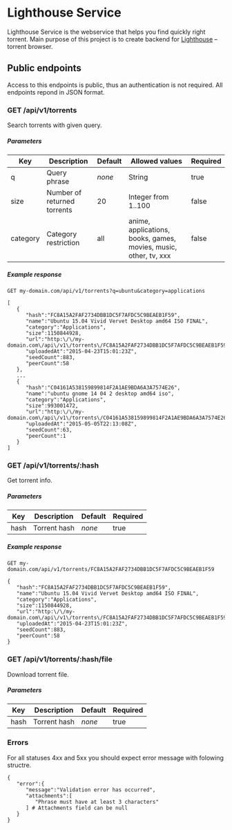 # Lighthouse Service

Lighthouse Service is the webservice that helps you find quickly right torrent. Main purpose of this project is to create backend for [Lighthouse](http://lighthouse.github.io) – torrent browser.

## Public endpoints

Access to this endpoints is public, thus an authentication is not required. All endpoints repond in JSON format. 

### GET /api/v1/torrents

Search torrents with given query.

##### Parameters

|Key      | Description                 | Default | Allowed values      | Required |
|---------|-----------------------------|---------|---------------------|----------|
|q        | Query phrase                | *none*  | String              | true     |
|size     | Number of returned torrents | 20      | Integer from 1..100 | false    |
|category | Category restriction        | all     | anime, applications, books, games, movies, music, other, tv, xxx | false |

##### Example response


```
GET my-domain.com/api/v1/torrents?q=ubuntu&category=applications

[  
   {  
      "hash":"FC8A15A2FAF2734DBB1DC5F7AFDC5C9BEAEB1F59",
      "name":"Ubuntu 15.04 Vivid Vervet Desktop amd64 ISO FINAL",
      "category":"Applications",
      "size":1150844928,
      "url":"http:\/\/my-domain.com\/api\/v1\/torrents\/FC8A15A2FAF2734DBB1DC5F7AFDC5C9BEAEB1F59\/file",
      "uploadedAt":"2015-04-23T15:01:23Z",
      "seedCount":883,
      "peerCount":58
   },
   ...
   {  
      "hash":"C04161A538159899814F2A1AE9BDA6A3A7574E26",
      "name":"ubuntu gnome 14 04 2 desktop amd64 iso",
      "category":"Applications",
      "size":993001472,
      "url":"http:\/\/my-domain.com\/api\/v1\/torrents\/C04161A538159899814F2A1AE9BDA6A3A7574E26\/file",
      "uploadedAt":"2015-05-05T22:13:08Z",
      "seedCount":63,
      "peerCount":1
   }
]
```

### GET /api/v1/torrents/:hash

Get torrent info.

##### Parameters

|Key      | Description                 | Default | Required |
|---------|-----------------------------|---------|----------|
|hash     | Torrent hash                | *none*  | true     |

##### Example response

```
GET my-domain.com/api/v1/torrents/FC8A15A2FAF2734DBB1DC5F7AFDC5C9BEAEB1F59

{  
   "hash":"FC8A15A2FAF2734DBB1DC5F7AFDC5C9BEAEB1F59",
   "name":"Ubuntu 15.04 Vivid Vervet Desktop amd64 ISO FINAL",
   "category":"Applications",
   "size":1150844928,
   "url":"http:\/\/my-domain.com\/api\/v1\/torrents\/FC8A15A2FAF2734DBB1DC5F7AFDC5C9BEAEB1F59\/file",
   "uploadedAt":"2015-04-23T15:01:23Z",
   "seedCount":883,
   "peerCount":58
}
```


### GET /api/v1/torrents/:hash/file

Download torrent file.

##### Parameters

|Key      | Description                 | Default | Required |
|---------|-----------------------------|---------|----------|
|hash     | Torrent hash                | *none*  | true     |

### Errors

For all statuses 4xx and 5xx you should expect error message with folowing structre.

```
{
   "error":{
      "message":"Validation error has occurred",
      "attachments":[
         "Phrase must have at least 3 characters"
      ] # Attachments field can be null
   }
}
```
